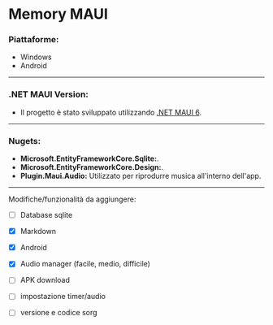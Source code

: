 # Memory MAUI

### Piattaforme:
- Windows
- Android
---
### .NET MAUI Version:
- Il progetto è stato sviluppato utilizzando [.NET MAUI 6](https://learn.microsoft.com/it-it/dotnet/maui/what-is-maui?view=net-maui-6.0).
---
### Nugets:
- **Microsoft.EntityFrameworkCore.Sqlite:**.
- **Microsoft.EntityFrameworkCore.Design:**.
- **Plugin.Maui.Audio:** Utilizzato per riprodurre musica all'interno dell'app.
---
Modifiche/funzionalità da aggiungere:
- [ ] Database sqlite
- [x] Markdown
- [x] Android
- [x] Audio manager (facile, medio, difficile)
- [ ] APK download
- [ ] impostazione timer/audio
- [ ] versione e codice sorg

